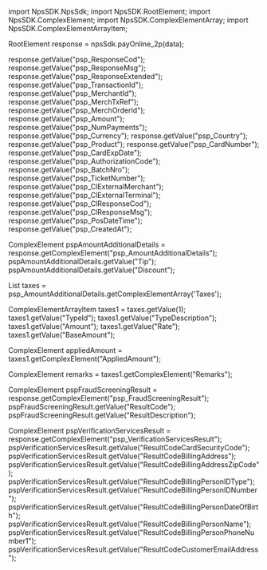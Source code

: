 import NpsSDK.NpsSdk;
import NpsSDK.RootElement;
import NpsSDK.ComplexElement;
import NpsSDK.ComplexElementArray;
import NpsSDK.ComplexElementArrayItem;

RootElement response = npsSdk.payOnline_2p(data);

response.getValue("psp_ResponseCod");
response.getValue("psp_ResponseMsg");
response.getValue("psp_ResponseExtended");
response.getValue("psp_TransactionId");
response.getValue("psp_MerchantId");
response.getValue("psp_MerchTxRef");
response.getValue("psp_MerchOrderId");
response.getValue("psp_Amount");
response.getValue("psp_NumPayments");
response.getValue("psp_Currency");
response.getValue("psp_Country");
response.getValue("psp_Product");
response.getValue("psp_CardNumber");
response.getValue("psp_CardExpDate");
response.getValue("psp_AuthorizationCode");
response.getValue("psp_BatchNro");
response.getValue("psp_TicketNumber");
response.getValue("psp_ClExternalMerchant");
response.getValue("psp_ClExternalTerminal");
response.getValue("psp_ClResponseCod");
response.getValue("psp_ClResponseMsg");
response.getValue("psp_PosDateTime");
response.getValue("psp_CreatedAt");

ComplexElement pspAmountAdditionalDetails = response.getComplexElement("psp_AmountAdditionalDetails");
pspAmountAdditionalDetails.getValue("Tip");
pspAmountAdditionalDetails.getValue("Discount");

List<ComplexElementArrayItem> taxes = psp_AmountAdditionalDetails.getComplexElementArray('Taxes');

ComplexElementArrayItem taxes1 = taxes.getValue(1);
taxes1.getValue("TypeId");
taxes1.getValue("TypeDescription");
taxes1.getValue("Amount");
taxes1.getValue("Rate");
taxes1.getValue("BaseAmount");

ComplexElement appliedAmount = taxes1.getComplexElement("AppliedAmount");


ComplexElement remarks = taxes1.getComplexElement("Remarks");





ComplexElement pspFraudScreeningResult = response.getComplexElement("psp_FraudScreeningResult");
pspFraudScreeningResult.getValue("ResultCode");
pspFraudScreeningResult.getValue("ResultDescription");


ComplexElement pspVerificationServicesResult = response.getComplexElement("psp_VerificationServicesResult");
pspVerificationServicesResult.getValue("ResultCodeCardSecurityCode");
pspVerificationServicesResult.getValue("ResultCodeBillingAddress");
pspVerificationServicesResult.getValue("ResultCodeBillingAddressZipCode");
pspVerificationServicesResult.getValue("ResultCodeBillingPersonIDType");
pspVerificationServicesResult.getValue("ResultCodeBillingPersonIDNumber");
pspVerificationServicesResult.getValue("ResultCodeBillingPersonDateOfBirth");
pspVerificationServicesResult.getValue("ResultCodeBillingPersonName");
pspVerificationServicesResult.getValue("ResultCodeBillingPersonPhoneNumber1");
pspVerificationServicesResult.getValue("ResultCodeCustomerEmailAddress");

